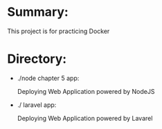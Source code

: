 # Summary:
This project is for practicing Docker


# Directory:
- ./node chapter 5 app:
    
    Deploying Web Application powered by NodeJS

- ./ laravel app:

    Deploying Web Application powered by Lavarel